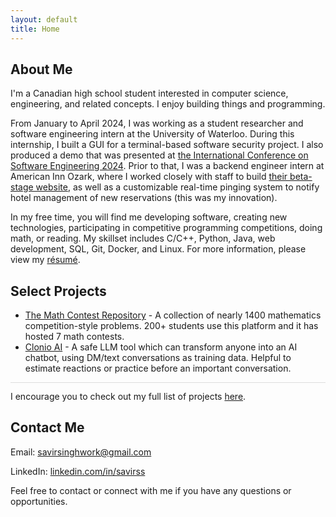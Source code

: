 ```yaml
---
layout: default
title: Home
---
```


<section id="about">
            <h2>About Me</h2>
            <p>I'm a Canadian high school student interested in computer science, engineering, and related concepts. I enjoy building things and programming.</p> <p>From January to April 2024, I was working as a student researcher and software engineering intern at the University of Waterloo. During this internship, I built a GUI for a terminal-based software security project. I also produced a demo that was presented at <a href="https://conf.researchr.org/home/icse-2024">the International Conference on Software Engineering 2024</a>. Prior to that, I was a backend engineer intern at American Inn Ozark, where I worked closely with staff to build <a href="https://www.americaninnozark.com">their beta-stage website</a>, as well as a customizable real-time pinging system to notify hotel management of new reservations (this was my innovation).</p>
            <p>In my free time, you will find me developing software, creating new technologies, participating in competitive programming competitions, doing math, or reading. My skillset includes C/C++, Python, Java, web development, SQL, Git, Docker, and Linux. For more information, please view my <a href="/resume">résumé</a>.</p>
        </section>
        <section id="projects">
            <h2>Select Projects</h2>
            <ul>
                <li><a href="https://mathcontestrepository.pythonanywhere.com">The Math Contest Repository</a> - A collection of nearly 1400 mathematics competition-style problems. 200+ students use this platform and it has hosted 7 math contests.</li>
                <li><a href="https://clonioai.guessoword.com">Clonio AI</a> - A safe LLM tool which can transform anyone into an AI chatbot, using DM/text conversations as training data. Helpful to estimate reactions or practice before an important conversation.</li>
            </ul>
            <p style="border-top:1px solid #ddd; padding-top: 0.8rem;">I encourage you to check out my full list of projects <a href="/projects">here</a>.</p>
        </section>
        <section id="contact">
            <h2>Contact Me</h2>
            <p>Email: <a href="mailto:savirsinghwork@gmail.com">savirsinghwork@gmail.com</a></p>
            <p>LinkedIn: <a href="https://www.linkedin.com/in/savirss">linkedin.com/in/savirss</a></p>
            <p>Feel free to contact or connect with me if you have any questions or opportunities.</p>
        </section>
